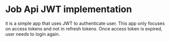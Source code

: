 # Job Api JWT implementation

it is a simple app that uses JWT to authenticate user. This app only focuses on access tokens and not in refresh tokens. Once access token is expired, user needs to login again.

